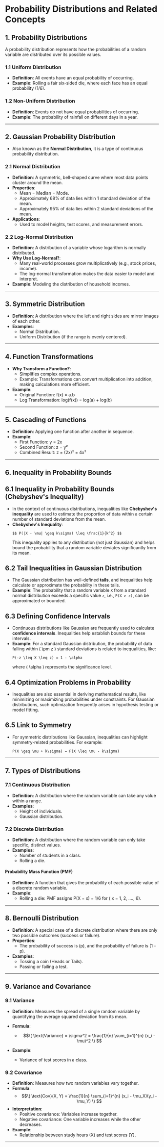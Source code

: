 # Probability Distributions and Related Concepts

## 1. Probability Distributions
A probability distribution represents how the probabilities of a random variable are distributed over its possible values.

### 1.1 Uniform Distribution
- **Definition**: All events have an equal probability of occurring.
- **Example**: Rolling a fair six-sided die, where each face has an equal probability (1/6).

### 1.2 Non-Uniform Distribution
- **Definition**: Events do not have equal probabilities of occurring.
- **Example**: The probability of rainfall on different days in a year.

---

## 2. Gaussian Probability Distribution
- Also known as the **Normal Distribution**, it is a type of continuous probability distribution.

### 2.1 Normal Distribution
- **Definition**: A symmetric, bell-shaped curve where most data points cluster around the mean.
- **Properties**:
  - Mean = Median = Mode.
  - Approximately 68% of data lies within 1 standard deviation of the mean.
  - Approximately 95% of data lies within 2 standard deviations of the mean.
- **Applications**:
  - Used to model heights, test scores, and measurement errors.

### 2.2 Log-Normal Distribution
- **Definition**: A distribution of a variable whose logarithm is normally distributed.
- **Why Use Log-Normal?**:
  - Many real-world processes grow multiplicatively (e.g., stock prices, income).
  - The log-normal transformation makes the data easier to model and interpret.
- **Example**: Modeling the distribution of household incomes.

---

## 3. Symmetric Distribution
- **Definition**: A distribution where the left and right sides are mirror images of each other.
- **Examples**:
  - Normal Distribution.
  - Uniform Distribution (if the range is evenly centered).

---

## 4. Function Transformations
- **Why Transform a Function?**:
  - Simplifies complex operations.
  - Example: Transformations can convert multiplication into addition, making calculations more efficient.
- **Example**:
  - Original Function: f(x) = a.b
  - Log Transformation: log(f(x)) = log(a) + log(b)

---

## 5. Cascading of Functions
- **Definition**: Applying one function after another in sequence.
- **Example**:
  - First Function:  y = 2x
  - Second Function: z = y²
  - Combined Result: z = (2x)² = 4x²

---

## 6. Inequality in Probability Bounds

## 6.1 Inequality in Probability Bounds (Chebyshev's Inequality)
- In the context of continuous distributions, inequalities like **Chebyshev's inequality** are used to estimate the proportion of data within a certain number of standard deviations from the mean.
- **Chebyshev's Inequality**:
  ```
  $$ P(|X - \mu| \geq k\sigma) \leq \frac{1}{k^2} $$
  ```
  This inequality applies to any distribution (not just Gaussian) and helps bound the probability that a random variable deviates significantly from its mean.

## 6.2 Tail Inequalities in Gaussian Distribution
- The Gaussian distribution has well-defined **tails**, and inequalities help calculate or approximate the probability in these tails.
- **Example**: The probability that a random variable `X` from a standard normal distribution exceeds a specific value `z`, i.e., `P(X > z)`, can be approximated or bounded.

## 6.3 Defining Confidence Intervals
- Continuous distributions like Gaussian are frequently used to calculate **confidence intervals**. Inequalities help establish bounds for these intervals.
- **Example**: For a standard Gaussian distribution, the probability of data falling within \( \pm z \) standard deviations is related to inequalities, like:
  ```
  P(-z \leq X \leq z) = 1 - \alpha
  ```
  where \( \alpha \) represents the significance level.

## 6.4 Optimization Problems in Probability
- Inequalities are also essential in deriving mathematical results, like minimizing or maximizing probabilities under constraints. For Gaussian distributions, such optimization frequently arises in hypothesis testing or model fitting.

## 6.5 Link to Symmetry
- For symmetric distributions like Gaussian, inequalities can highlight symmetry-related probabilities. For example:
  ```
  P(X \geq \mu + k\sigma) = P(X \leq \mu - k\sigma)
  ```


---

## 7. Types of Distributions

### 7.1 Continuous Distribution
- **Definition**: A distribution where the random variable can take any value within a range.
- **Examples**:
  - Height of individuals.
  - Gaussian distribution.

### 7.2 Discrete Distribution
- **Definition**: A distribution where the random variable can only take specific, distinct values.
- **Examples**:
  - Number of students in a class.
  - Rolling a die.

#### Probability Mass Function (PMF)
- **Definition**: A function that gives the probability of each possible value of a discrete random variable.
- **Example**:
  - Rolling a die: PMF assigns P(X = x) = 1/6 for ( x = 1, 2, ...., 6).

---

## 8. Bernoulli Distribution
- **Definition**: A special case of a discrete distribution where there are only two possible outcomes (success or failure).
- **Properties**:
  - The probability of success is (p), and the probability of failure is (1 - p).
- **Examples**:
  - Tossing a coin (Heads or Tails).
  - Passing or failing a test.

---

## 9. Variance and Covariance

### 9.1 Variance
- **Definition**: Measures the spread of a single random variable by quantifying the average squared deviation from its mean.
- **Formula**:
  - $$\( \text{Variance} = \sigma^2 = \frac{1}{n} \sum_{i=1}^{n} (x_i - \mu)^2 \) $$
 
- **Example**:
  - Variance of test scores in a class.

### 9.2 Covariance
- **Definition**: Measures how two random variables vary together.
- **Formula**:
  - $$\( \text{Cov}(X, Y) = \frac{1}{n} \sum_{i=1}^{n} (x_i - \mu_X)(y_i - \mu_Y) \) $$
- **Interpretation**:
  - Positive covariance: Variables increase together.
  - Negative covariance: One variable increases while the other decreases.
- **Example**:
  - Relationship between study hours (X) and test scores (Y).

---



